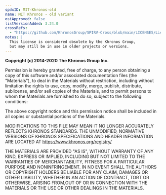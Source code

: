 ```yaml
---
spdxID: MIT-Khronos-old
name: MIT Khronos - old variant
osiApproved: false
listVersionAdded: 3.24.0
crossRefs: 
  - "https://github.com/KhronosGroup/SPIRV-Cross/blob/main/LICENSES/LicenseRef-KhronosFreeUse.txt"
notes: |
  This license is considered obsolete by the Khronos Group,
  but may still be in use in older projects or versions.
---
```


**Copyright (c) 2014-2020 The Khronos Group Inc.**

Permission is hereby granted, free of charge, to any person obtaining a copy of this software and/or associated documentation files (the "Materials"), to deal in the Materials without restriction, including without limitation the rights to use, copy, modify, merge, publish, distribute, sublicense, and/or sell copies of the Materials, and to permit persons to whom the Materials are furnished to do so, subject to the following conditions:

The above copyright notice and this permission notice shall be included in all copies or substantial portions of the Materials.

MODIFICATIONS TO THIS FILE MAY MEAN IT NO LONGER ACCURATELY REFLECTS KHRONOS STANDARDS. THE UNMODIFIED, NORMATIVE VERSIONS OF KHRONOS SPECIFICATIONS AND HEADER INFORMATION ARE LOCATED AT https://www.khronos.org/registry/

THE MATERIALS ARE PROVIDED "AS IS", WITHOUT WARRANTY OF ANY KIND, EXPRESS OR IMPLIED, INCLUDING BUT NOT LIMITED TO THE WARRANTIES OF MERCHANTABILITY, FITNESS FOR A PARTICULAR PURPOSE AND NONINFRINGEMENT. IN NO EVENT SHALL THE AUTHORS OR COPYRIGHT HOLDERS BE LIABLE FOR ANY CLAIM, DAMAGES OR OTHER LIABILITY, WHETHER IN AN ACTION OF CONTRACT, TORT OR OTHERWISE, ARISING FROM,OUT OF OR IN CONNECTION WITH THE MATERIALS OR THE USE OR OTHER DEALINGS IN THE MATERIALS.
